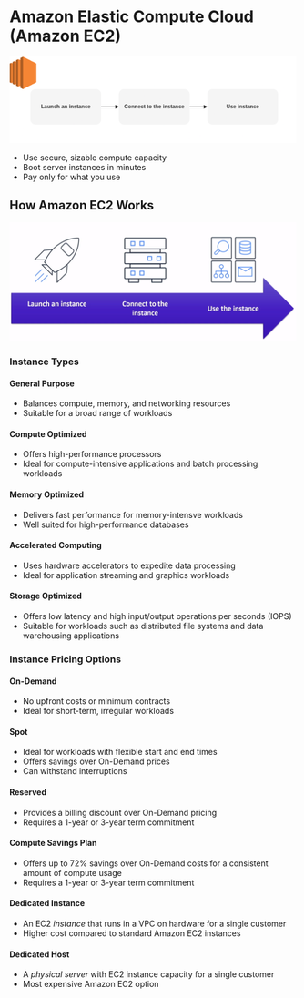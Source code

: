 # Amazon Elastic Compute Cloud (Amazon EC2)

![aws ec2](assets/img/aws-ec2.png)

* Use secure, sizable compute capacity
* Boot server instances in minutes
* Pay only for what you use

## How Amazon EC2 Works
![how-ec2-works](assets/img/how-ec2-works.png)

### Instance Types

#### General Purpose
* Balances compute, memory, and networking resources
* Suitable for a broad range of workloads

#### Compute Optimized
* Offers high-performance processors
* Ideal for compute-intensive applications and batch processing workloads

#### Memory Optimized
* Delivers fast performance for memory-intensve workloads
* Well suited for high-performance databases

#### Accelerated Computing
* Uses hardware accelerators to expedite data processing
* Ideal for application streaming and graphics workloads

#### Storage Optimized
* Offers low latency and high input/output operations per seconds (IOPS)
* Suitable for workloads such as distributed file systems and data warehousing applications

### Instance Pricing Options

#### On-Demand
* No upfront costs or minimum contracts
* Ideal for short-term, irregular workloads

#### Spot
* Ideal for workloads with flexible start and end times
* Offers savings over On-Demand prices
* Can withstand interruptions

#### Reserved
* Provides a billing discount over On-Demand pricing
* Requires a 1-year or 3-year term commitment

#### Compute Savings Plan
* Offers up to 72% savings over On-Demand costs for a consistent amount of compute usage
* Requires a 1-year or 3-year term commitment

#### Dedicated Instance
* An EC2 *instance* that runs in a VPC on hardware for a single customer
* Higher cost compared to standard Amazon EC2 instances

#### Dedicated Host
* A *physical server* with EC2 instance capacity for a single customer
* Most expensive Amazon EC2 option